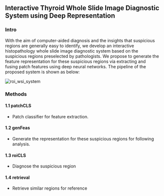 Interactive Thyroid Whole Slide Image Diagnostic System using Deep Representation
----------------

### Intro
With the aim of computer-aided diagnosis and the insights that suspicious regions are generally easy to identify,
we develop an interactive histopathology whole slide image diagnostic system based on the suspicious regions
preselected by pathologists. We propose to generate the feature representation for these suspicious regions
via extracting and fusing patch features using deep neural networks. The pipeline of the proposed system is shown as
below:

![roi_wsi_system](roi_wsi_system.png)


### Methods
#### 1.1 patchCLS
- Patch classifier for feature extraction.

#### 1.2 genFeas
- Generate the representation for these suspicious regions for following analysis.

#### 1.3 roiCLS
- Diagnose the suspicious region

#### 1.4 retrieval
- Retrieve similar regions for reference
